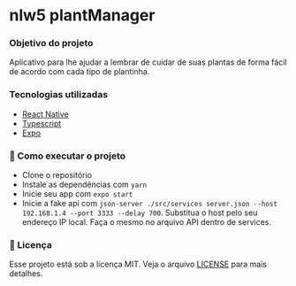 # nlw5 plantManager 


### Objetivo do projeto

Aplicativo para lhe ajudar a lembrar de cuidar de suas plantas de forma fácil de acordo com cada tipo de plantinha.



### Tecnologias utilizadas


- [React Native](https://reactnative.dev/)
- [Typescript](https://www.typescriptlang.org/)
- [Expo](https://expo.io/)



### 🚀 Como executar o projeto

- Clone o repositório
- Instale as dependências com `yarn`
- Inicie seu app com `expo start`
- Inicie a fake api com `json-server ./src/services server.json --host 192.168.1.4 --port 3333 --delay 700`. Substitua o host pelo seu endereço IP local. Faça o mesmo no arquivo API dentro de services.


### 📄 Licença

Esse projeto está sob a licença MIT. Veja o arquivo [LICENSE](LICENSE.md) para mais detalhes.
